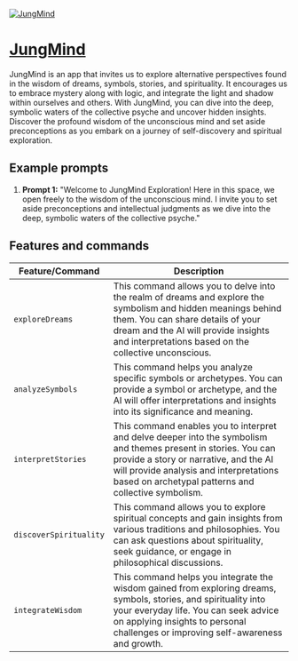 [![JungMind](https://files.oaiusercontent.com/file-a9jWZuOjdjj8PavUP08pRjk9?se=2123-10-18T01%3A58%3A03Z&sp=r&sv=2021-08-06&sr=b&rscc=max-age%3D31536000%2C%20immutable&rscd=attachment%3B%20filename%3D_0f15ac9d-ad12-4e24-a4b6-f12528272e59.jfif&sig=lBcgqVlzexeWqtqdk1zcM%2BAZAoZUnwZP403vzQP%2Bcyk%3D)](https://chat.openai.com/g/g-oJgi0RyID-jungmind)

# [JungMind](https://chat.openai.com/g/g-oJgi0RyID-jungmind)

JungMind is an app that invites us to explore alternative perspectives found in the wisdom of dreams, symbols, stories, and spirituality. It encourages us to embrace mystery along with logic, and integrate the light and shadow within ourselves and others. With JungMind, you can dive into the deep, symbolic waters of the collective psyche and uncover hidden insights. Discover the profound wisdom of the unconscious mind and set aside preconceptions as you embark on a journey of self-discovery and spiritual exploration.

## Example prompts

1. **Prompt 1:** "Welcome to JungMind Exploration! Here in this space, we open freely to the wisdom of the unconscious mind. I invite you to set aside preconceptions and intellectual judgments as we dive into the deep, symbolic waters of the collective psyche."

## Features and commands

| Feature/Command | Description |
| --- | --- |
| `exploreDreams` | This command allows you to delve into the realm of dreams and explore the symbolism and hidden meanings behind them. You can share details of your dream and the AI will provide insights and interpretations based on the collective unconscious. |
| `analyzeSymbols` | This command helps you analyze specific symbols or archetypes. You can provide a symbol or archetype, and the AI will offer interpretations and insights into its significance and meaning. |
| `interpretStories` | This command enables you to interpret and delve deeper into the symbolism and themes present in stories. You can provide a story or narrative, and the AI will provide analysis and interpretations based on archetypal patterns and collective symbolism. |
| `discoverSpirituality` | This command allows you to explore spiritual concepts and gain insights from various traditions and philosophies. You can ask questions about spirituality, seek guidance, or engage in philosophical discussions. |
| `integrateWisdom` | This command helps you integrate the wisdom gained from exploring dreams, symbols, stories, and spirituality into your everyday life. You can seek advice on applying insights to personal challenges or improving self-awareness and growth. |